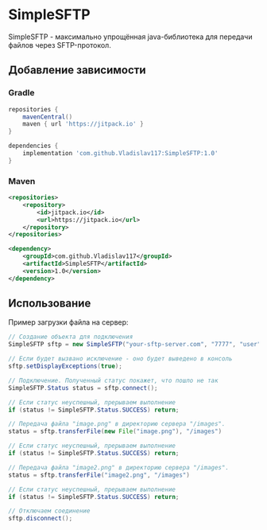 # SimpleSFTP

SimpleSFTP - максимально упрощённая java-библиотека для передачи файлов через SFTP-протокол.

## Добавление зависимости

### Gradle

```groovy
repositories {
    mavenCentral()
    maven { url 'https://jitpack.io' }
}

dependencies {
    implementation 'com.github.Vladislav117:SimpleSFTP:1.0'
}
```

### Maven

```xml
<repositories>
    <repository>
        <id>jitpack.io</id>
        <url>https://jitpack.io</url>
    </repository>
</repositories>

<dependency>
    <groupId>com.github.Vladislav117</groupId>
    <artifactId>SimpleSFTP</artifactId>
    <version>1.0</version>
</dependency>
```

## Использование

Пример загрузки файла на сервер:
```java
// Создание объекта для подключения
SimpleSFTP sftp = new SimpleSFTP("your-sftp-server.com", "7777", "user", "password");

// Если будет вызвано исключение - оно будет выведено в консоль
sftp.setDisplayExceptions(true);

// Подключение. Полученный статус покажет, что пошло не так
SimpleSFTP.Status status = sftp.connect();

// Если статус неуспешный, прерываем выполнение
if (status != SimpleSFTP.Status.SUCCESS) return;

// Передача файла "image.png" в директорию сервера "/images".
status = sftp.transferFile(new File("image.png"), "/images")

// Если статус неуспешный, прерываем выполнение
if (status != SimpleSFTP.Status.SUCCESS) return;

// Передача файла "image2.png" в директорию сервера "/images".
status = sftp.transferFile("image2.png", "/images")

// Если статус неуспешный, прерываем выполнение
if (status != SimpleSFTP.Status.SUCCESS) return;

// Отключаем соединение
sftp.disconnect();
```
